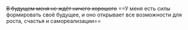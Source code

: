 ~~В будущем меня не ждёт ничего хорошего~~
==У меня есть силы формировать своё будущее, и оно открывает все возможности для роста, счастья и самореализации==
